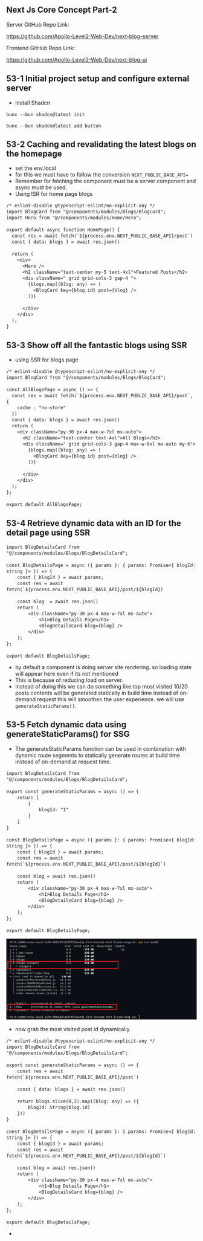 ## Next Js Core Concept Part-2 
Server GitHub Repo Link:

https://github.com/Apollo-Level2-Web-Dev/next-blog-server



Frontend GitHub Repo Link:

https://github.com/Apollo-Level2-Web-Dev/next-blog-ui

## 53-1 Initial project setup and configure external server
- install Shadcn 

```
bunx --bun shadcn@latest init

```

```
bunx --bun shadcn@latest add button
```

## 53-2 Caching and revalidating the latest blogs on the homepage
- set the env.local 
- for this we must have to follow the conversion `NEXT_PUBLIC_BASE_API=`
- Remember for fetching the component must be a server component and async must be used. 
- Using ISR for home page blogs 

```tsx
/* eslint-disable @typescript-eslint/no-explicit-any */
import BlogCard from "@/components/modules/Blogs/BlogCard";
import Hero from "@/components/modules/Home/Hero";

export default async function HomePage() {
  const res = await fetch(`${process.env.NEXT_PUBLIC_BASE_API}/post`)
  const { data: blogs } = await res.json()

  return (
    <div>
      <Hero />
      <h2 className="text-center my-5 text-4xl">Featured Posts</h2>
      <div className=" grid grid-cols-3 gap-4 ">
        {blogs.map((blog: any) => (
          <BlogCard key={blog.id} post={blog} />
        ))}

      </div>
    </div>
  );
}

```

## 53-3 Show off all the fantastic blogs using SSR

- using SSR for blogs page 

```tsx 
/* eslint-disable @typescript-eslint/no-explicit-any */
import BlogCard from "@/components/modules/Blogs/BlogCard";

const AllBlogsPage = async () => {
  const res = await fetch(`${process.env.NEXT_PUBLIC_BASE_API}/post`, {
    cache : "no-store"
  })
  const { data: blogs } = await res.json()
  return (
    <div className="py-30 px-4 max-w-7xl mx-auto">
      <h2 className="text-center text-4xl">All Blogs</h2>
      <div className=" grid grid-cols-3 gap-4 max-w-6xl mx-auto my-6">
        {blogs.map((blog: any) => (
          <BlogCard key={blog.id} post={blog} />
        ))}

      </div>
    </div>
  );
};

export default AllBlogsPage;

```

## 53-4 Retrieve dynamic data with an ID for the detail page using SSR
```tsx 
import BlogDetailsCard from "@/components/modules/Blogs/BlogDetailsCard";

const BlogDetailsPage = async ({ params }: { params: Promise<{ blogId: string }> }) => {
    const { blogId } = await params;
    const res = await fetch(`${process.env.NEXT_PUBLIC_BASE_API}/post/${blogId})

    const blog  = await res.json()
    return (
        <div className="py-30 px-4 max-w-7xl mx-auto">
            <h1>Blog Details Page</h1>
            <BlogDetailsCard blog={blog} />
        </div>
    );
};

export default BlogDetailsPage;
```
- by default a component is doing server site rendering. so loading state will appear here even if its not mentioned 
- This is because of reducing load on server.
- Instead of doing this we can do something like top most visited 10/20 posts contents will be generated statically in build time instead of on-demand request this will smoothen the user experience. we will use `generateStaticParams()`. 


## 53-5 Fetch dynamic data using generateStaticParams() for SSG
- The generateStaticParams function can be used in combination with dynamic route segments to statically generate routes at build time instead of on-demand at request time.

```tsx 
import BlogDetailsCard from "@/components/modules/Blogs/BlogDetailsCard";

export const generateStaticParams = async () => {
    return [
        {
            blogId: "1"
        }
    ]
}

const BlogDetailsPage = async ({ params }: { params: Promise<{ blogId: string }> }) => {
    const { blogId } = await params;
    const res = await fetch(`${process.env.NEXT_PUBLIC_BASE_API}/post/${blogId}`)

    const blog = await res.json()
    return (
        <div className="py-30 px-4 max-w-7xl mx-auto">
            <h1>Blog Details Page</h1>
            <BlogDetailsCard blog={blog} />
        </div>
    );
};

export default BlogDetailsPage;
```

![alt text](image.png)

- now grab the most visited post id dynamically. 

```tsx 
/* eslint-disable @typescript-eslint/no-explicit-any */
import BlogDetailsCard from "@/components/modules/Blogs/BlogDetailsCard";

export const generateStaticParams = async () => {
    const res = await fetch(`${process.env.NEXT_PUBLIC_BASE_API}/post`)

    const { data: blogs } = await res.json()

    return blogs.slice(0,2).map((blog: any) => ({
        blogId: String(blog.id)
    }))
}

const BlogDetailsPage = async ({ params }: { params: Promise<{ blogId: string }> }) => {
    const { blogId } = await params;
    const res = await fetch(`${process.env.NEXT_PUBLIC_BASE_API}/post/${blogId}`)

    const blog = await res.json()
    return (
        <div className="py-30 px-4 max-w-7xl mx-auto">
            <h1>Blog Details Page</h1>
            <BlogDetailsCard blog={blog} />
        </div>
    );
};

export default BlogDetailsPage;
```
- 